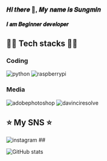 ### 𝑯𝒊 𝒕𝒉𝒆𝒓𝒆 👋, 𝑴𝒚 𝒏𝒂𝒎𝒆 𝒊𝒔 𝑺𝒖𝒏𝒈𝒎𝒊𝒏
#### 𝑰 𝒂𝒎 𝑩𝒆𝒈𝒊𝒏𝒏𝒆𝒓 𝒅𝒆𝒗𝒆𝒍𝒐𝒑𝒆𝒓

## 👨‍💻 Tech stacks 👨‍💻
### Coding 
<img alt="python" src ="https://img.shields.io/badge/Python-3776AB.svg?&style=for-the-badge&logo=python&logoColor=white"/> <img alt="raspberrypi" src ="https://img.shields.io/badge/RaspberryPi-A22846.svg?&style=for-the-badge&logo=raspberrypi&logoColor=white"/> 
### Media
<img alt="adobephotoshop" src ="https://img.shields.io/badge/Photoshop-31A8FF.svg?&style=for-the-badge&logo=adobephotoshop&logoColor=white"/> <img alt="davinciresolve" src ="https://img.shields.io/badge/DavinciResolve-233A51.svg?&style=for-the-badge&logo=davinciresolve&logoColor=white"/>
## ⭐️ My SNS ⭐️
<img alt="instagram" src ="https://img.shields.io/badge/'_._eman_on_._'-E4405F.svg?&style=for-the-badge&logo=instagram&logoColor=white"/>
##


![GitHub stats](https://github-readme-stats.vercel.app/api?username=H0wtocode&show_icons=true)  
